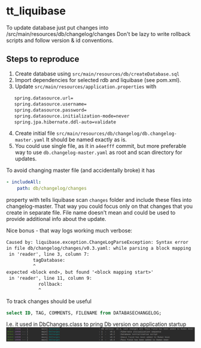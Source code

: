 # tt_liquibase

To update database just put changes into /src/main/resources/db/changelog/changes 
Don't be lazy to write rollback
scripts and follow version & id conventions.

## Steps to reproduce

1. Create database using `src/main/resources/db/createDatabase.sql`
2. Import dependencies for selected rdb and liquibase (see pom.xml).
3. Update `src/main/resources/application.properties` with

```properties
   spring.datasource.url=
   spring.datasource.username=
   spring.datasource.password=
   spring.datasource.initialization-mode=never
   spring.jpa.hibernate.ddl-auto=validate
```
4. Create initial file `src/main/resources/db/changelog/db.changelog-master.yaml` It should be named exactly as is.
5. You could use single file, as it in `a4eefff` commit, but more preferable way to use `db.changelog-master.yaml` as root and scan directory for updates. 
   
To avoid changing master file (and accidentally broke) it has   
```yaml
- includeAll:
    path: db/changelog/changes 
```
property with tells liquibase scan `changes` folder and include these files into changelog-master.
That way you could focus only on that changes that you create in separate file.
File name doesn't mean and could be used to provide additional info about the update.

Nice bonus - that way logs working much verbose:
```log
Caused by: liquibase.exception.ChangeLogParseException: Syntax error in file db/changelog/changes/v0.3.yaml: while parsing a block mapping
 in 'reader', line 3, column 7:
          tagDatabase:
          ^
expected <block end>, but found '<block mapping start>'
 in 'reader', line 11, column 9:
            rollback:
            ^
```

To track changes should be useful
```sql
select ID, TAG, COMMENTS, FILENAME from DATABASECHANGELOG;
```
I.e. it used in DbChanges.class to pring Db version on application startup
![log image](img/dbLog.png)
